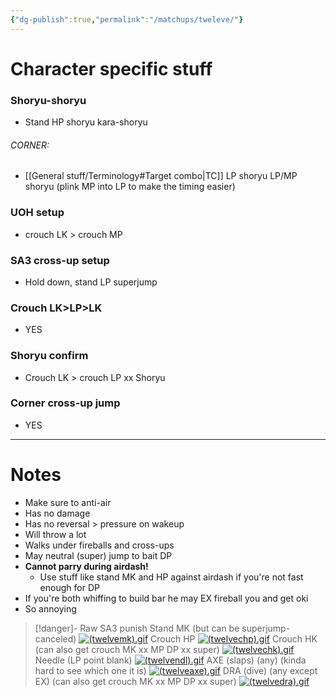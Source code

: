 ```yaml
---
{"dg-publish":true,"permalink":"/matchups/tweleve/"}
---
```


# Character specific stuff
### Shoryu-shoryu
- Stand HP shoryu kara-shoryu
###### CORNER:
- [[General stuff/Terminology#Target combo\|TC]] LP shoryu LP/MP shoryu (plink MP into LP to make the timing easier)
### UOH setup
- crouch LK > crouch MP
### SA3 cross-up setup
- Hold down, stand LP superjump
### Crouch LK>LP>LK
- YES
### Shoryu confirm
- Crouch LK > crouch LP xx Shoryu 
### Corner cross-up jump
- YES
***
# Notes
- Make sure to anti-air
- Has no damage
- Has no reversal > pressure on wakeup
- Will throw a lot
- Walks under fireballs and cross-ups
- May neutral (super) jump to bait DP
- **Cannot parry during airdash!**
	- Use stuff like stand MK and HP against airdash if you're not fast enough for DP
- If you're both whiffing to build bar he may EX fireball you and get oki
- So annoying

> [!danger]- Raw SA3 punish
> Stand MK (but can be superjump-canceled)
> [![(twelvemk).gif](https://wiki.supercombo.gg/images/8/8e/%28twelvemk%29.gif)](https://wiki.supercombo.gg/w/File:(twelvemk).gif)
> Crouch HP
> [![(twelvechp).gif](https://wiki.supercombo.gg/images/6/6b/%28twelvechp%29.gif)](https://wiki.supercombo.gg/w/File:(twelvechp).gif)
> Crouch HK (can also get crouch MK xx MP DP xx super)
> [![(twelvechk).gif](https://wiki.supercombo.gg/images/9/9d/%28twelvechk%29.gif)](https://wiki.supercombo.gg/w/File:(twelvechk).gif)
> Needle (LP point blank)
> [![(twelvendl).gif](https://wiki.supercombo.gg/images/5/56/%28twelvendl%29.gif)](https://wiki.supercombo.gg/w/File:(twelvendl).gif)
> AXE (slaps) (any) (kinda hard to see which one it is)
> [![(twelveaxe).gif](https://wiki.supercombo.gg/images/1/1c/%28twelveaxe%29.gif)](https://wiki.supercombo.gg/w/File:(twelveaxe).gif)
> DRA (dive) (any except EX) (can also get crouch MK xx MP DP xx super)
> [![(twelvedra).gif](https://wiki.supercombo.gg/images/e/e9/%28twelvedra%29.gif)](https://wiki.supercombo.gg/w/File:(twelvedra).gif)